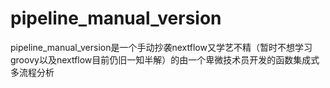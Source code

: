 # pipeline_manual_version
pipeline_manual_version是一个手动抄袭nextflow又学艺不精（暂时不想学习groovy以及nextflow目前仍旧一知半解）的由一个卑微技术员开发的函数集成式多流程分析
